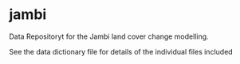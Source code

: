 # jambi

Data Repositoryt for the Jambi land cover change modelling.

See the data dictionary file for details of the individual files included
